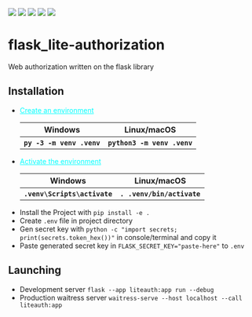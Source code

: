 <img src="https://img.shields.io/github/stars/razenxc/flask_lite-authorization">
<img src="https://img.shields.io/github/last-commit/razenxc/flask_lite-authorization
">
<img src="https://img.shields.io/github/repo-size/razenxc/flask_lite-authorization">
<img src="https://img.shields.io/github/languages/code-size/razenxc/flask_lite-authorization
">
<img src="https://img.shields.io/github/directory-file-count/razenxc/flask_lite-authorization
">
<h1>flask_lite-authorization</h1>
<p>Web authorization written on the flask library</p>
<h2>Installation</h2>
<ul>
    <li>
        <table>
        <p><a href="https://flask.palletsprojects.com/en/2.3.x/installation/#create-an-environment" style="color:cyan;">Create an environment</a></p>
            <tr>
                <th>Windows</th>
                <th>Linux/macOS</th>
            </tr>
            <tr>
                <th><code>py -3 -m venv .venv</code></th>
                <th><code>python3 -m venv .venv</code></th>
            </tr>
        </table>
    </li>
    <li>
        <table>
            <p><a href="https://flask.palletsprojects.com/en/2.3.x/installation/#activate-the-environment" style="color:cyan;">Activate the environment</a></p>
            <tr>
                <th>Windows</th>
                <th>Linux/macOS</th>
            </tr>
            <tr>
                <th><code>.venv\Scripts\activate</code></th>
                <th><code>. .venv/bin/activate</code></th>
            </tr>
        </table>
    </li>
    <li>Install the Project with <code>pip install -e .</code></li>
    <li>Create <code>.env</code> file in project directory</li>
    <li>Gen secret key with <code>python -c "import secrets; print(secrets.token_hex())"</code> in console/terminal and copy it</li>
    <li>Paste generated secret key in <code>FLASK_SECRET_KEY="paste-here"</code> to <code>.env</code></li>
</ul>
<h2>Launching</h2>
<ul>
    <li>Development server <code>flask --app liteauth:app run --debug</code></li>
    <li>Production waitress server <code>waitress-serve --host localhost --call liteauth:app</code></li>
</ul>